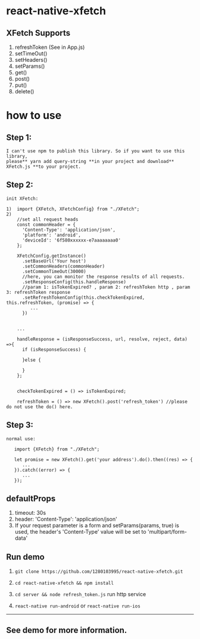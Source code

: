 # react-native-xfetch

## XFetch Supports 

1. refreshToken   (See in App.js)
2. setTimeOut()
3. setHeaders()
4. setParams()
5. get()
6. post()
7. put()
8. delete()

# how to use

## Step 1:
    I can't use npm to publish this library. So if you want to use this library, 
    please** yarn add query-string **in your project and download** XFetch.js **to your project.
    
## Step 2:
    init XFetch: 
    
    1)  import {XFetch, XFetchConfig} from "./XFetch";
    2) 
        //set all request heads
        const commonHeader = {
          'Content-Type': 'application/json',
          'platform': 'android',
          'deviceId': '6f580xxxxxx-e7aaaaaaaa0'
        };
        
        XFetchConfig.getInstance()
          .setBaseUrl('Your host')
          .setCommonHeaders(commonHeader)
          .setCommonTimeOut(30000)
          //here, you can monitor the response results of all requests.
          .setResponseConfig(this.handleResponse)
          //param 1: isTokenExpired? , param 2: refreshToken http , param 3: refreshToken response
          .setRefreshTokenConfig(this.checkTokenExpired, this.refreshToken, (promise) => {
             ... 
          })
          
          
        ...
          
        handleResponse = (isResponseSuccess, url, resolve, reject, data) =>{
          if (isResponseSuccess) {
            
          }else {
            
          }
        };
        
        
        checkTokenExpired = () => isTokenExpired;
        
        refreshToken = () => new XFetch().post('refresh_token') //please do not use the do() here.
       
## Step 3: 
    normal use: 
    
       import {XFetch} from "./XFetch";
    
       let promise = new XFetch().get('your address').do().then((res) => {
          ...
       }).catch((error) => {
          ...
       });
    
## defaultProps
1. timeout: 30s
2. header: 'Content-Type': 'application/json'
3. If your request parameter is a form and setParams(params, true) is used, the header's 'Content-Type' value will be set to     'multipart/form-data'

## Run demo

1. `git clone https://github.com/1280103995/react-native-xfetch.git`

2. `cd react-native-xfetch && npm install`

3. `cd server && node refresh_token.js` run http service

4. `react-native run-android` or `react-native run-ios`

------
## See demo for more information.


